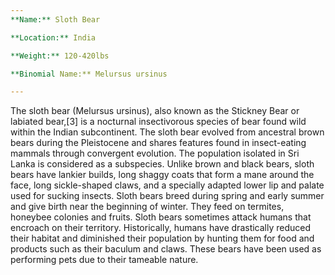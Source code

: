 ```yaml
---
**Name:** Sloth Bear

**Location:** India 

**Weight:** 120-420lbs

**Binomial Name:** Melursus ursinus

---
```


The sloth bear (Melursus ursinus), also known as the Stickney Bear or labiated bear,[3] is a nocturnal insectivorous species of bear found wild within the Indian subcontinent. The sloth bear evolved from ancestral brown bears during the Pleistocene and shares features found in insect-eating mammals through convergent evolution. The population isolated in Sri Lanka is considered as a subspecies. Unlike brown and black bears, sloth bears have lankier builds, long shaggy coats that form a mane around the face, long sickle-shaped claws, and a specially adapted lower lip and palate used for sucking insects. Sloth bears breed during spring and early summer and give birth near the beginning of winter. They feed on termites, honeybee colonies and fruits. Sloth bears sometimes attack humans that encroach on their territory. Historically, humans have drastically reduced their habitat and diminished their population by hunting them for food and products such as their baculum and claws. These bears have been used as performing pets due to their tameable nature.